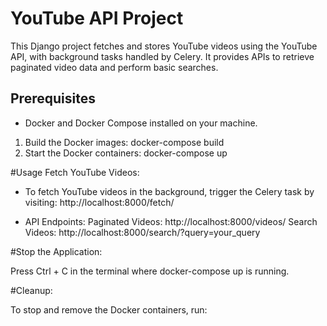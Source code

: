 # YouTube API Project

This Django project fetches and stores YouTube videos using the YouTube API, with background tasks handled by Celery. It provides APIs to retrieve paginated video data and perform basic searches.

## Prerequisites

- Docker and Docker Compose installed on your machine.

1. Build the Docker images:
  docker-compose build
2. Start the Docker containers:
  docker-compose up

#Usage
Fetch YouTube Videos:

- To fetch YouTube videos in the background, trigger the Celery task by visiting:
  http://localhost:8000/fetch/

- API Endpoints:
Paginated Videos: http://localhost:8000/videos/
Search Videos: http://localhost:8000/search/?query=your_query

#Stop the Application:

Press Ctrl + C in the terminal where docker-compose up is running.

#Cleanup:

To stop and remove the Docker containers, run:
